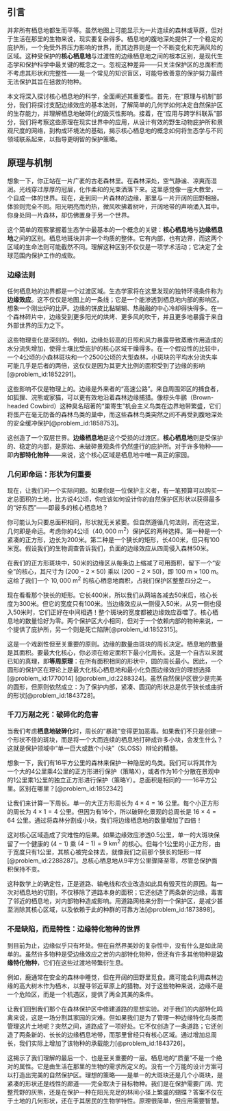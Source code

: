 ## 引言
并非所有栖息地都生而平等。虽然地图上可能显示为一片连续的森林或草原，但对于生活在那里的生物来说，现实要复杂得多。栖息地的腹地深处提供了一个稳定的庇护所，一个免受外界压力影响的世界，而其边界则是一个不断变化和充满风险的区域。这种受保护的**核心栖息地**与过渡性的边缘栖息地之间的根本区别，是现代生态学和保护科学中最关键的概念之一。忽视这种差异——只关注保护区的总面积而不考虑其形状和完整性——是一个常见的知识盲区，可能导致善意的保护努力最终无法保护其旨在拯救的物种。

本文将深入探讨核心栖息地的科学，全面阐述其重要性。首先，在“原理与机制”部分，我们将探讨支配边缘效应的基本法则，了解简单的几何学如何决定自然保护区的生存能力，并理解栖息地破碎化的毁灭性影响。接着，在“应用与跨学科联系”部分，我们将考察这些原理在现实世界中的应用，从设计有效的野生动物庇护所和景观尺度的网络，到构成环境法的基础，揭示核心栖息地的概念如何将生态学与不同领域联系起来，以指导更明智的保护策略。

## 原理与机制

想象一下，你正站在一片广袤的古老森林里。在森林深处，空气静谧、凉爽而湿润。光线穿过厚厚的冠层，化作柔和的光束洒落下来。这里感觉像一座大教堂，一个自成一体的世界。现在，走到同一片森林的边缘，那里与一片开阔的田野相接。体验则完全不同。阳光明亮而灼热，微风吹拂着树叶，开阔地带的声响涌入耳中。你身处同一片森林，却仿佛置身于另一个世界。

这个简单的观察掌握着生态学中最基本的一个概念的关键：**核心栖息地**与**边缘栖息地**之间的区别。栖息地斑块并非一个均质的整体。它有内部，也有边界，而这两个区域的生命法则可能截然不同。理解这种区别不仅仅是一项学术活动；它决定了全球范围内保护工作的成败。

### 边缘法则

任何栖息地的边界都是一个过渡区域。生态学家将在这里发现的独特环境条件称为**边缘效应**。这不仅仅是地图上的一条线；它是一个能渗透到栖息地内部的影响区。想象一个刚出炉的比萨。边缘的饼皮比黏糊糊、热融融的中心冷却得快得多。在一个森林碎片中，边缘受到更多阳光的烘烤、更多风的吹干，并且更多地暴露于来自外部世界的压力之下。

这些物理变化是深刻的。例如，边缘处较高的日照和风力暴露导致蒸散作用造成的水分流失增加，使得土壤比受庇护的核心区域干燥得多。在一个假设性的比较中，一个4公顷的小森林斑块和一个2500公顷的大型森林，小斑块的平均水分流失率可能几乎是后者的两倍，这仅仅是因为其更大比例的面积受到了边缘的影响[@problem_id:1852291]。

这些影响不仅是物理上的。边缘是外来者的“高速公路”。来自周围郊区的捕食者，如狐狸、浣熊或家猫，可以更有效地沿着森林边缘捕猎。像棕头牛鹂（Brown-headed Cowbird）这种臭名昭著的“巢寄生”机会主义鸟类在边界地带繁盛，它们将蛋产在毫无防备的森林鸟类的巢中，而这些森林鸟类突然之间不再受到腹地深处的安全缓冲保护[@problem_id:1858753]。

这创造了一个双层世界。**边缘栖息地**是这个受损的过渡区。**核心栖息地**则是受保护的、稳定的内部，是原始、未破碎景观条件仍然盛行的庇护所。对于许多物种——即**内部特化物种**——来说，这个核心区域是栖息地中唯一真正的家园。

### 几何即命运：形状为何重要

现在，让我们问一个实际问题。如果你是一位保护主义者，有一笔预算可以购买一定总面积的土地，比方说4公顷，你应该如何设计你的自然保护区形状以获得最多的“好东西”——即最多的核心栖息地？

你可能认为只要总面积相同，形状就无关紧要。但自然遵循几何法则，而在这里，几何即是命运。考虑你的4公顷（$40,000\ \text{m}^2$）保护区的两种选择。第一种是一个紧凑的正方形，边长为200米。第二种是一个狭长的矩形，长400米，但只有100米宽。假设我们的生物调查告诉我们，负面的边缘效应从四周侵入森林50米。

在我们的正方形斑块中，50米的边缘区从每条边上缩减了可用面积，留下一个“安全”的核心，其尺寸为 $(200 - 2 \times 50)$ 乘以 $(200 - 2 \times 50)$，即 $100\ \text{m} \times 100\ \text{m}$。这给了我们一个 $10,000\ \text{m}^2$ 的核心栖息地面积，占我们保护区整整四分之一。

现在看看那个狭长的矩形。它长400米，所以我们从两端各减去50米后，核心长度为300米。但它的宽度只有100米。当边缘效应从一侧侵入50米，从另一侧也侵入50米时，它们正好在中间相遇！整个斑块的宽度都被边缘效应吞噬了。核心栖息地的数量恰好为零。两个保护区大小相同，但对于一个依赖内部的物种来说，一个提供了庇护所，另一个则是死亡陷阱[@problem_id:1852315]。

这是一个戏剧性但至关重要的原则。边缘的数量由斑块的周长决定。栖息地的数量是其面积。要最大化核心，你必须在给定面积下最小化周长。这是一个自古以来就已知的真理，即**等周原理**：在所有面积相同的形状中，圆的周长最小。因此，一个圆形的保护区在理论上是最大化核心栖息地和最小化负面边缘效应的理想选择[@problem_id:1770014] [@problem_id:2288324]。虽然自然保护区很少是完美的圆形，但原则依然成立：为了保护内部，紧凑、圆润的形状总是优于狭长或曲折的形状[@problem_id:1843728]。

### 千刀万剐之死：破碎化的危害

当我们考虑**栖息地破碎化**时，周长的“暴政”变得更加恶毒。如果我们不只是创建一个形状不佳的斑块，而是将一个大而连续的栖息地打碎成许多小块，会发生什么？这就是保护领域中“单一巨大或数个小块”（SLOSS）辩论的精髓。

想象一下，我们有16平方公里的森林来保护一种隐居的鸟类。我们可以将其作为一个大的4公里乘4公里的正方形进行保护（策略X），或者作为16个分散在景观中的1公里乘1公里的独立正方形进行保护（策略Y）。总面积是相同的——16平方公里。区别在哪里？[@problem_id:1852342]

让我们来计算一下周长。单一的大正方形周长为 $4 \times 4 = 16$ 公里。每个小正方形的周长为 $4 \times 1 = 4$ 公里。但因为有16个，所以破碎化景观的总周长是 $16 \times 4 = 64$ 公里。通过将森林分割成小块，我们将边缘栖息地的数量增加了四倍！

这对核心区域造成了灾难性的后果。如果边缘效应渗透0.5公里，单一的大斑块保留了一个健康的 $(4 - 1)$ 乘 $(4 - 1) = 9\ \text{km}^2$ 的核心。但每个1公里的小正方形，由于宽度只有1公里，其核心被完全抹去，就像我们之前那个狭长的矩形一样[@problem_id:2288287]。总核心栖息地从9平方公里骤降至零，尽管总保护面积保持不变。

这种数学上的确定性，正是道路、输电线和农业改造如此具有毁灭性的原因。每一次对栖息地的切割，不仅移除了道路本身的面积；它还创造了两条新的边缘，毒害了邻近的栖息地，对内部物种造成影响。用道路网格来分割一个保护区，是减少甚至消除其核心区域，以及依赖于此的种群的可靠方法[@problem_id:1873898]。

### 不是缺陷，而是特性：边缘特化物种的世界

到目前为止，边缘似乎只有坏处。但在自然界美妙的复杂性中，没有什么是如此简单的。虽然许多物种是受边缘效应之苦的内部特化物种，但还有许多其他物种是**边缘特化物种**，它们在这些过渡地带繁衍生息。

例如，鹿通常在安全的森林中睡觉，但在开阔的田野里觅食。鹰可能会利用森林边缘的高大树木作为栖木，以搜寻邻近草原上的猎物。对于这些物种来说，边缘不是一个危险区，而是一个机遇区，提供了两全其美的条件。

让我们回到我们那个在森林保护区中修建道路的思想实验。对于我们的内部特化鸣禽来说，这是一场分割其家园的灾难。但如果我们是为了管理一种边缘特化鸟类而管理这片土地呢？突然之间，道路成了一项好处。它不仅创造了一条道路；它还创造了两条新的、长长的边缘栖息地带，而那里曾经只有核心区域。通过增加总周长，我们实际上增加了该物种的承载能力[@problem_id:1843726]。

这揭示了我们理解的最后一个、也是至关重要的一层。栖息地的“质量”不是一个绝对的属性。它是由生活在那里的生物的需求所定义的。没有一个万能的设计方案可以打造出完美的自然保护区。理想的策略——是单一的大斑块还是几个小斑块，是紧凑的形状还是线性的廊道——完全取决于目标物种。我们是在保护需要广阔、完整荒野的灰熊，还是在保护一种在阳光充足的林间小径上繁盛的蝴蝶？答案不仅在于土地的几何形状，还在于其居民的生物学特性。原理很简单，但应用需要智慧。

